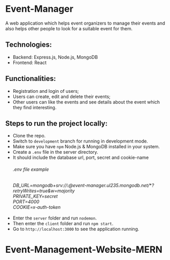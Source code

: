 # Event-Manager

A web application which helps event organizers to manage their events and also helps other people to look for a suitable event for them.

## Technologies:
* Backend: Express.js, Node.js, MongoDB
* Frontend: React

## Functionalities:
* Registration and login of users;
* Users can create, edit and  delete their events;
* Other users can like the events and see details about the event which they find interesting.

## Steps to run the project locally: 
* Clone the repo.
* Switch to `development` branch for running in development mode.
* Make sure you have `npm` Node.js & MongoDB installed in your system.
* Create a `.env` file in the server directory.
* It should include the database url, port, secret and cookie-name
  ###### .env file example
  *DB_URL=mongodb+srv://***:***@event-manager.ul235.mongodb.net/***?retryWrites=true&w=majority*<br/>
  *PRIVATE_KEY=secret*<br/>
  *PORT=4000*<br/>
  *COOKIE=x-auth-token*<br/>
  <br/>
* Enter the `server` folder and run `nodemon`.
* Then enter the `client` folder and run `npm start`.
* Go to `http://localhost:3000` to see the application running.
# Event-Management-Website-MERN
